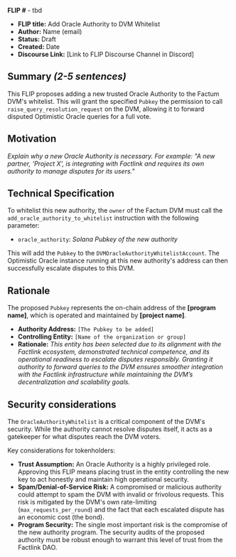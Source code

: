 **FLIP #** - tbd

- **FLIP title:** Add Oracle Authority to DVM Whitelist
- **Author:** Name (email)
- **Status:** Draft
- **Created:** Date
- **Discourse Link:** [Link to FLIP Discourse Channel in Discord]

## Summary _(2-5 sentences)_

This FLIP proposes adding a new trusted Oracle Authority to the Factum DVM's whitelist. This will grant the specified `Pubkey` the permission to call `raise_query_resolution_request` on the DVM, allowing it to forward disputed Optimistic Oracle queries for a full vote.

## Motivation

_Explain why a new Oracle Authority is necessary. For example: "A new partner, 'Project X', is integrating with Factlink and requires its own authority to manage disputes for its users."_

## Technical Specification

To whitelist this new authority, the `owner` of the Factum DVM must call the `add_oracle_authority_to_whitelist` instruction with the following parameter:

- `oracle_authority`: _Solana Pubkey of the new authority_

This will add the `Pubkey` to the `DVMOracleAuthorityWhitelistAccount`. The Optimistic Oracle instance running at this new authority's address can then successfully escalate disputes to this DVM.

## Rationale

The proposed `Pubkey` represents the on-chain address of the **\[program name]**, which is operated and maintained by **\[project name]**.

- **Authority Address:** `[The Pubkey to be added]`
- **Controlling Entity:** `[Name of the organization or group]`
- **Rationale:** _This entity has been selected due to its alignment with the Factlink ecosystem, demonstrated technical competence, and its operational readiness to escalate disputes responsibly. Granting it authority to forward queries to the DVM ensures smoother integration with the Factlink infrastructure while maintaining the DVM’s decentralization and scalability goals._

## Security considerations

The `OracleAuthorityWhitelist` is a critical component of the DVM's security. While the authority cannot resolve disputes itself, it acts as a gatekeeper for what disputes reach the DVM voters.

Key considerations for tokenholders:

- **Trust Assumption:** An Oracle Authority is a highly privileged role. Approving this FLIP means placing trust in the entity controlling the new key to act honestly and maintain high operational security.
- **Spam/Denial-of-Service Risk:** A compromised or malicious authority could attempt to spam the DVM with invalid or frivolous requests. This risk is mitigated by the DVM's own rate-limiting (`max_requests_per_round`) and the fact that each escalated dispute has an economic cost (the bond).
- **Program Security:** The single most important risk is the compromise of the new authority program. The security audits of the proposed authority must be robust enough to warrant this level of trust from the Factlink DAO.
